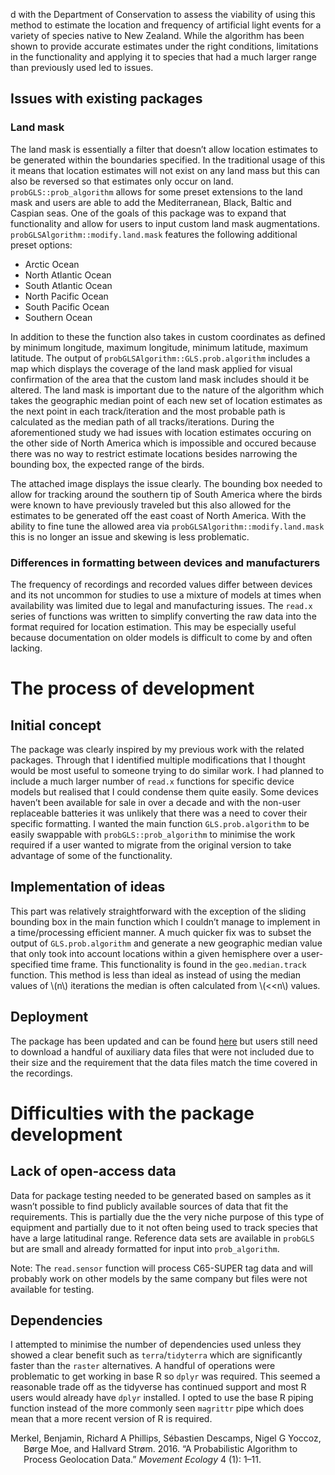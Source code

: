 <!DOCTYPE html>

<html>

<head>

<meta charset="utf-8" />
<meta name="generator" content="pandoc" />
<meta http-equiv="X-UA-Compatible" content="IE=EDGE" />

<meta name="viewport" content="width=device-width, initial-scale=1" />

<meta name="author" content="Daniel Petterson" />


<title>probGLSAlgorithm</title>

d with the Department of Conservation to assess the viability of using this method to estimate the location and frequency of artificial light events for a variety of species native to New Zealand. While the algorithm has been shown to provide accurate estimates under the right conditions, limitations in the functionality and applying it to species that had a much larger range than previously used led to issues.</p>
<div id="issues-with-existing-packages" class="section level2">
<h2>Issues with existing packages</h2>
<div id="land-mask" class="section level3">
<h3>Land mask</h3>
<p>The land mask is essentially a filter that doesn’t allow location estimates to be generated within the boundaries specified. In the traditional usage of this it means that location estimates will not exist on any land mass but this can also be reversed so that estimates only occur on land. <code>probGLS::prob_algorithm</code> allows for some preset extensions to the land mask and users are able to add the Mediterranean, Black, Baltic and Caspian seas. One of the goals of this package was to expand that functionality and allow for users to input custom land mask augmentations. <code>probGLSAlgorithm::modify.land.mask</code> features the following additional preset options:</p>
<ul>
<li>Arctic Ocean</li>
<li>North Atlantic Ocean</li>
<li>South Atlantic Ocean</li>
<li>North Pacific Ocean</li>
<li>South Pacific Ocean</li>
<li>Southern Ocean</li>
</ul>
<p>In addition to these the function also takes in custom coordinates as defined by minimum longitude, maximum longitude, minimum latitude, maximum latitude. The output of <code>probGLSAlgorithm::GLS.prob.algorithm</code> includes a map which displays the coverage of the land mask applied for visual confirmation of the area that the custom land mask includes should it be altered. The land mask is important due to the nature of the algorithm which takes the geographic median point of each new set of location estimates as the next point in each track/iteration and the most probable path is calculated as the median path of all tracks/iterations. During the aforementioned study we had issues with location estimates occuring on the other side of North America which is impossible and occured because there was no way to restrict estimate locations besides narrowing the bounding box, the expected range of the birds.</p>

<p>The attached image displays the issue clearly. The bounding box needed to allow for tracking around the southern tip of South America where the birds were known to have previously traveled but this also allowed for the estimates to be generated off the east coast of North America. With the ability to fine tune the allowed area via <code>probGLSAlgorithm::modify.land.mask</code> this is no longer an issue and skewing is less problematic.</p>
</div>
<div id="differences-in-formatting-between-devices-and-manufacturers" class="section level3">
<h3>Differences in formatting between devices and manufacturers</h3>
<p>The frequency of recordings and recorded values differ between devices and its not uncommon for studies to use a mixture of models at times when availability was limited due to legal and manufacturing issues. The <code>read.x</code> series of functions was written to simplify converting the raw data into the format required for location estimation. This may be especially useful because documentation on older models is difficult to come by and often lacking.</p>
</div>
</div>
</div>
<div id="the-process-of-development" class="section level1">
<h1>The process of development</h1>
<div id="initial-concept" class="section level2">
<h2>Initial concept</h2>
<p>The package was clearly inspired by my previous work with the related packages. Through that I identified multiple modifications that I thought would be most useful to someone trying to do similar work. I had planned to include a much larger number of <code>read.x</code> functions for specific device models but realised that I could condense them quite easily. Some devices haven’t been available for sale in over a decade and with the non-user replaceable batteries it was unlikely that there was a need to cover their specific formatting. I wanted the main function <code>GLS.prob.algorithm</code> to be easily swappable with <code>probGLS::prob_algorithm</code> to minimise the work required if a user wanted to migrate from the original version to take advantage of some of the functionality.</p>
</div>
<div id="implementation-of-ideas" class="section level2">
<h2>Implementation of ideas</h2>
<p>This part was relatively straightforward with the exception of the sliding bounding box in the main function which I couldn’t manage to implement in a time/processing efficient manner. A much quicker fix was to subset the output of <code>GLS.prob.algorithm</code> and generate a new geographic median value that only took into account locations within a given hemisphere over a user-specified time frame. This functionality is found in the <code>geo.median.track</code> function. This method is less than ideal as instead of using the median values of <span class="math inline">\(n\)</span> iterations the median is often calculated from <span class="math inline">\(&lt;&lt;n\)</span> values.</p>
</div>

<div id="deployment" class="section level2">
<h2>Deployment</h2>
<p>The package has been updated and can be found <a href="https://github.com/danielpetterson/probGLSAlgorithm">here</a> but users still need to download a handful of auxiliary data files that were not included due to their size and the requirement that the data files match the time covered in the recordings.</p>
</div>
</div>
<div id="difficulties-with-the-package-development" class="section level1">
<h1>Difficulties with the package development</h1>
<div id="lack-of-open-access-data" class="section level2">
<h2>Lack of open-access data</h2>
<p>Data for package testing needed to be generated based on samples as it wasn’t possible to find publicly available sources of data that fit the requirements. This is partially due the the very niche purpose of this type of equipment and partially due to it not often being used to track species that have a large latitudinal range. Reference data sets are available in <code>probGLS</code> but are small and already formatted for input into <code>prob_algorithm</code>. 

Note: The <code>read.sensor</code> function will process C65-SUPER tag data and will probably work on other models by the same company but files were not available for testing.</p>

</div>


<div id="dependencies" class="section level2">
<h2>Dependencies</h2>
<p>I attempted to minimise the number of dependencies used unless they showed a clear benefit such as <code>terra</code>/<code>tidyterra</code> which are significantly faster than the <code>raster</code> alternatives. A handful of operations were problematic to get working in base R so <code>dplyr</code> was required. This seemed a reasonable trade off as the tidyverse has continued support and most R users would already have <code>dplyr</code> installed. I opted to use the base R piping function instead of the more commonly seen <code>magrittr</code> pipe which does mean that a more recent version of R is required. 
</p>
<div id="refs" class="references csl-bib-body hanging-indent">
<div id="ref-merkel2016probabilistic" class="csl-entry">
Merkel, Benjamin, Richard A Phillips, Sébastien Descamps, Nigel G Yoccoz, Børge Moe, and Hallvard Strøm. 2016. <span>“A Probabilistic Algorithm to Process Geolocation Data.”</span> <em>Movement Ecology</em> 4 (1): 1–11.
</div>
</div>
</div>
</div>
</div>
</div>



<!-- code folding -->


<!-- dynamically load mathjax for compatibility with self-contained -->
<script>
  (function () {
    var script = document.createElement("script");
    script.type = "text/javascript";
    script.src  = "https://mathjax.rstudio.com/latest/MathJax.js?config=TeX-AMS-MML_HTMLorMML";
    document.getElementsByTagName("head")[0].appendChild(script);
  })();
</script>

</body>
</html>
